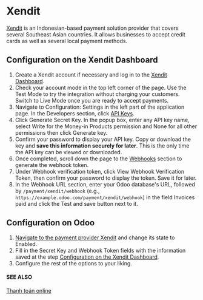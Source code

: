 # Xendit

[Xendit](https://www.xendit.co) is an Indonesian-based payment solution provider that covers
several Southeast Asian countries. It allows businesses to accept credit cards as well as several
local payment methods.

<a id="payment-providers-xendit-configure-dashboard"></a>

## Configuration on the Xendit Dashboard

1. Create a Xendit account if necessary and log in to the [Xendit Dashboard](https://dashboard.xendit.co).
2. Check your account mode in the top left corner of the page. Use the Test Mode to try
   the integration without charging your customers. Switch to Live Mode once you are
   ready to accept payments.
3. Navigate to Configuration: Settings in the left part of the application page.
   In the Developers section, click
   [API Keys](https://dashboard.xendit.co/settings/developers#api-keys).
4. Click Generate Secret Key. In the popup box, enter any API key name,
   select Write for the Money-in Products permission and None
   for all other permissions then click Generate key.
5. Confirm your password to display your API key. Copy or download the key and **save
   this information securely for later**. This is the only time the API key can be viewed or
   downloaded.
6. Once completed, scroll down the page to the
   [Webhooks](https://dashboard.xendit.co/settings/developers#webhooks) section to generate
   the webhook token.
7. Under Webhook verification token, click View Webhook Verification Token,
   then confirm your password to display the token. Save it for later.
8. In the Webhook URL section, enter your Odoo database's URL, followed by
   `/payment/xendit/webhook` (e.g., `https://example.odoo.com/payment/xendit/webhook`) in the field
   Invoices paid and click the Test and save button next to it.

## Configuration on Odoo

1. [Navigate to the payment provider Xendit](./#payment-providers-add-new) and change its state
   to Enabled.
2. Fill in the Secret Key and Webhook Token fields with the
   information saved at the step [Configuration on the Xendit Dashboard](#payment-providers-xendit-configure-dashboard).
3. Configure the rest of the options to your liking.

#### SEE ALSO
[Thanh toán online](./)
